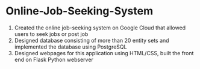 # Online-Job-Seeking-System

1. Created the online job-seeking system on Google Cloud that allowed users to seek jobs or post job  
2. Designed database consisting of more than 20 entity sets and implemented the database using PostgreSQL  
3. Designed webpages for this application using HTML/CSS, built the front end on Flask Python webserver  

